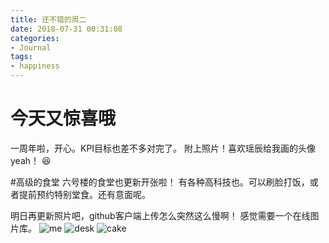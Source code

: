 ```yaml
---
title: 还不错的周二
date: 2018-07-31 00:31:08
categories:
- Journal
tags:
- happiness
---
```


# 今天又惊喜哦

一周年啦，开心。KPI目标也差不多对完了。
附上照片！喜欢瑶辰给我画的头像 yeah！ :laughing:

#高级的食堂
六号楼的食堂也更新开张啦！ 有各种高科技也。可以刷脸打饭，或者提前预约特别堂食。还有意面呢。

明日再更新照片吧，github客户端上传怎么突然这么慢啊！ 感觉需要一个在线图片库。
![me]()
![desk]()
![cake]()